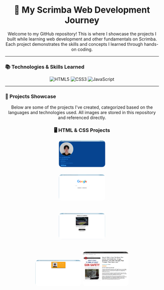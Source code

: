 <h1 align="center">🚀 My Scrimba Web Development Journey</h1>

<p align="center">
  Welcome to my GitHub repository! This is where I showcase the projects I built while learning web development and other fundamentals on Scrimba. 
  Each project demonstrates the skills and concepts I learned through hands-on coding.
</p>

<hr>

### 📚 Technologies & Skills Learned
<p align="center">
  <img src="https://img.shields.io/badge/HTML5-orange?style=for-the-badge&logo=html5&logoColor=white" alt="HTML5">
  <img src="https://img.shields.io/badge/CSS3-blue?style=for-the-badge&logo=css3&logoColor=white" alt="CSS3">
  <img src="https://img.shields.io/badge/JavaScript-yellow?style=for-the-badge&logo=javascript&logoColor=black" alt="JavaScript">
</p>

---

### 🌟 Projects Showcase
<p align="center">
  Below are some of the projects I've created, categorized based on the languages and technologies used.
  All images are stored in this repository and referenced directly. 
</p>

<h3 align="center">🖥️ HTML & CSS Projects</h3>

<div align="center" style="display: flex; justify-content: center; gap: 10px; flex-wrap: wrap;">
  <img src="Scrimba/HTML AND CSS/assets/images/Html-css_Image-Projects/Personal-Website.png" 
       alt="Personal Website Image" width="30%" style="border-radius: 10px;">
  
  <img src="Scrimba/HTML AND CSS/assets/images/Html-css_Image-Projects/google-clone-project.png" 
       alt="Google Clone Project Image" width="30%" style="border-radius: 10px;">
  
  <img src="Scrimba/HTML AND CSS/assets/images/Html-css_Image-Projects/daily-dribble-newsletter.png" 
       alt="Daily Dribble Newsletter" width="30%" style="border-radius: 10px;">
       
  <img src="Scrimba/HTML AND CSS/assets/images/Html-css_Image-Projects/business-card.png" 
       alt="Daily Dribble Newsletter" width="30%" style="border-radius: 10px;">
  <img src="Scrimba/HTML AND CSS/assets/images/Html-css_Image-Projects/amazon-product-page.png" 
       alt="Daily Dribble Newsletter" width="30%" style="border-radius: 10px;">
</div>
